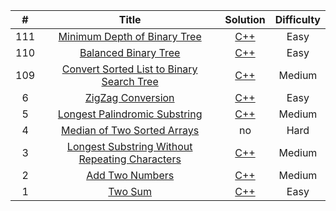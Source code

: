 | # | Title | Solution | Difficulty |
| :--: | :---: | :--------: | :----: |
|111|[Minimum Depth of Binary Tree](https://leetcode.com/problems/minimum-depth-of-binary-tree/)| [C++](https://github.com/primerX/LeetCode/blob/master/cpp/111.Minimum_Depth_of_Binary_Tree.cpp)|Easy|
|110|[Balanced Binary Tree](https://leetcode.com/problems/balanced-binary-tree/)| [C++](https://github.com/primerX/LeetCode/blob/master/cpp/110.Balance_Binary_Tree.cpp)|Easy|
|109|[Convert Sorted List to Binary Search Tree](https://leetcode.com/problems/convert-sorted-list-to-binary-search-tree/)| [C++](https://github.com/primerX/LeetCode/blob/master/cpp/109.Convert_Sorted_List_to_Binary_Search_Tree.cpp)|Medium|
|6|[ZigZag Conversion](https://leetcode.com/problems/zigzag-conversion/)| [C++](https://github.com/primerX/LeetCode/blob/master/cpp/006.ZigZag%20Conversion.cpp)|Easy|
|5|[Longest Palindromic Substring](https://leetcode.com/problems/longest-palindromic-substring/)| [C++](https://github.com/primerX/LeetCode/blob/master/cpp/005.Longest%20Palindromic%20Substring.cpp)|Medium|
|4|[Median of Two Sorted Arrays](https://leetcode.com/problems/median-of-two-sorted-arrays/)| no|Hard|
|3|[Longest Substring Without Repeating Characters](https://leetcode.com/problems/longest-substring-without-repeating-characters/)| [C++](https://github.com/primerX/LeetCode/blob/master/cpp/003.Longest%20Substring%20Without%20Repeating%20Characters.cpp)|Medium|
|2|[Add Two Numbers](https://leetcode.com/problems/add-two-numbers/)| [C++](https://github.com/primerX/LeetCode/blob/master/cpp/002.Add%20Two%20Numbers.cpp)|Medium|
|1|[Two Sum](https://leetcode.com/problems/two-sum/)| [C++](https://github.com/primerX/LeetCode/blob/master/cpp/001.Two%20Sum.cpp)|Easy|

